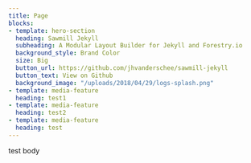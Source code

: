 ```yaml
---
title: Page
blocks:
- template: hero-section
  heading: Sawmill Jekyll
  subheading: A Modular Layout Builder for Jekyll and Forestry.io
  background_style: Brand Color
  size: Big
  button_url: https://github.com/jhvanderschee/sawmill-jekyll
  button_text: View on Github
  background_image: "/uploads/2018/04/29/logs-splash.png"
- template: media-feature
  heading: test1
- template: media-feature
  heading: test2
- template: media-feature
  heading: test
---
```

test body